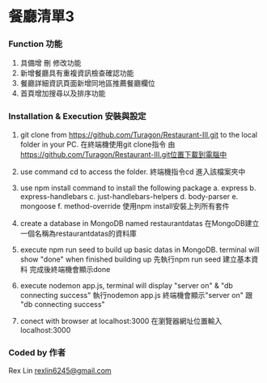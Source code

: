 # 餐廳清單3

### Function 功能
 1. 具備增 刪 修改功能
 2. 新增餐廳具有重複資訊檢查確認功能
 3. 餐廳詳細資訊頁面新增同地區推薦餐廳欄位
 4. 首頁增加搜尋以及排序功能

### Installation & Execution 安裝與設定
 1. git clone from https://github.com/Turagon/Restaurant-III.git to the local folder in    your PC. 
 在終端機使用git clone指令 由 https://github.com/Turagon/Restaurant-III.git位置下載到電腦中 

 2. use command cd to access the folder. 
 終端機指令cd 進入該檔案夾中 

 3. use npm install command to install the following package
    a. express
    b. express-handlebars
    c. just-handlebars-helpers
    d. body-parser
    e. mongoose
    f. method-override
    使用npm install安裝上列所有套件
 
 4. create a database in MongoDB named restaurantdatas
 在MongoDB建立一個名稱為restaurantdatas的資料庫

 5. execute npm run seed to build up basic datas in MongoDB. terminal will show "done" when finished building up
 先執行npm run seed 建立基本資料 完成後終端機會顯示done

 6. execute nodemon app.js, terminal will display "server on" & "db connecting success"
 執行nodemon app.js 終端機會顯示"server on" 跟 "db connecting success"

 7. conect with browser at localhost:3000
 在瀏覽器網址位置輸入localhost:3000

### Coded by 作者 
 Rex Lin
 rexlin6245@gmail.com

 